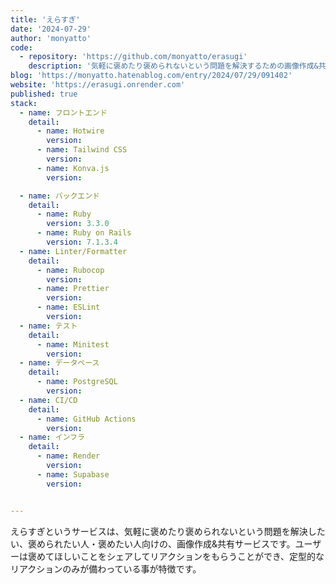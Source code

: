 ```yaml
---
title: 'えらすぎ'
date: '2024-07-29'
author: 'monyatto'
code:
  - repository: 'https://github.com/monyatto/erasugi'
    description: '気軽に褒めたり褒められないという問題を解決するための画像作成&共有サービスです。'
blog: 'https://monyatto.hatenablog.com/entry/2024/07/29/091402'
website: 'https://erasugi.onrender.com'
published: true
stack:
  - name: フロントエンド
    detail:
      - name: Hotwire
        version:
      - name: Tailwind CSS
        version:
      - name: Konva.js
        version:

  - name: バックエンド
    detail:
      - name: Ruby
        version: 3.3.0
      - name: Ruby on Rails
        version: 7.1.3.4
  - name: Linter/Formatter
    detail:
      - name: Rubocop
        version:
      - name: Prettier
        version:
      - name: ESLint
        version:
  - name: テスト
    detail:
      - name: Minitest
        version:
  - name: データベース
    detail:
      - name: PostgreSQL
        version:
  - name: CI/CD
    detail:
      - name: GitHub Actions
        version:
  - name: インフラ
    detail:
      - name: Render
        version:
      - name: Supabase
        version:


---
```


えらすぎというサービスは、気軽に褒めたり褒められないという問題を解決したい、褒められたい人・褒めたい人向けの、画像作成&共有サービスです。ユーザーは褒めてほしいことをシェアしてリアクションをもらうことができ、定型的なリアクションのみが備わっている事が特徴です。

